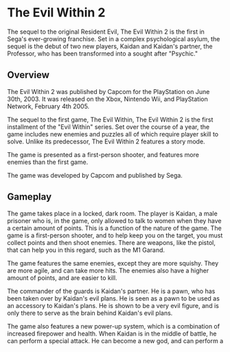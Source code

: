 # The Evil Within 2

The sequel to the original Resident Evil, The Evil Within 2 is the first in Sega's ever-growing franchise. Set in a complex psychological asylum, the sequel is the debut of two new players, Kaidan and Kaidan's partner, the Professor, who has been transformed into a sought after "Psychic."

## Overview

The Evil Within 2 was published by Capcom for the PlayStation on June 30th, 2003. It was released on the Xbox, Nintendo Wii, and PlayStation Network, February 4th 2005.

The sequel to the first game, The Evil Within, The Evil Within 2 is the first installment of the "Evil Within" series. Set over the course of a year, the game includes new enemies and puzzles all of which require player skill to solve. Unlike its predecessor, The Evil Within 2 features a story mode.

The game is presented as a first-person shooter, and features more enemies than the first game.

The game was developed by Capcom and published by Sega.

## Gameplay

The game takes place in a locked, dark room. The player is Kaidan, a male prisoner who is, in the game, only allowed to talk to women when they have a certain amount of points. This is a function of the nature of the game. The game is a first-person shooter, and to help keep you on the target, you must collect points and then shoot enemies. There are weapons, like the pistol, that can help you in this regard, such as the M1 Garand.

The game features the same enemies, except they are more squishy. They are more agile, and can take more hits. The enemies also have a higher amount of points, and are easier to kill.

The commander of the guards is Kaidan's partner. He is a pawn, who has been taken over by Kaidan's evil plans. He is seen as a pawn to be used as an accessory to Kaidan's plans. He is shown to be a very evil figure, and is only there to serve as the brain behind Kaidan's evil plans.

The game also features a new power-up system, which is a combination of increased firepower and health. When Kaidan is in the middle of battle, he can perform a special attack. He can become a new god, and can perform a